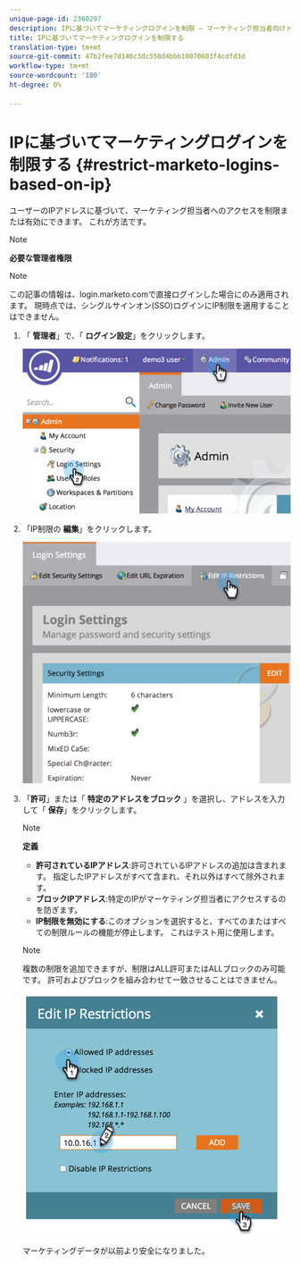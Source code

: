```yaml
---
unique-page-id: 2360297
description: IPに基づいてマーケティングログインを制限 — マーケティング担当者向けドキュメント — 製品ドキュメント
title: IPに基づいてマーケティングログインを制限する
translation-type: tm+mt
source-git-commit: 47b2fee7d146c3dc558d4bbb10070683f4cdfd3d
workflow-type: tm+mt
source-wordcount: '180'
ht-degree: 0%

---
```



# IPに基づいてマーケティングログインを制限する {#restrict-marketo-logins-based-on-ip}

ユーザーのIPアドレスに基づいて、マーケティング担当者へのアクセスを制限または有効にできます。 これが方法です。

>[!NOTE]
>
>**必要な管理者権限**

>[!NOTE]
>
>この記事の情報は、login.marketo.comで直接ログインした場合にのみ適用されます。 現時点では、シングルサインオン(SSO)ログインにIP制限を適用することはできません。

1. 「 **管理者**」で、「 **ログイン設定**」をクリックします。

   ![](assets/image2014-9-16-12-3a57-3a56.png)

1. 「IP制限の **編集**」をクリックします。

   ![](assets/image2014-9-16-12-3a58-3a13.png)

1. 「**許可**」または「 **特定のアドレスをブロック** 」を選択し、アドレスを入力して「 **保存**」をクリックします。

   >[!NOTE]
   >
   >**定義**
   >
   >    
   >    
   >    * **許可されているIPアドレス**:許可されているIPアドレスの追加は含まれます。 指定したIPアドレスがすべて含まれ、それ以外はすべて除外されます。
   >    * **ブロックIPアドレス**:特定のIPがマーケティング担当者にアクセスするのを防ぎます。
   >    * **IP制限を無効にする**:このオプションを選択すると、すべてのまたはすべての制限ルールの機能が停止します。 これはテスト用に使用します。


   >[!NOTE]
   >
   >
   >複数の制限を追加できますが、制限はALL許可またはALLブロックのみ可能です。 許可およびブロックを組み合わせて一致させることはできません。

   ![](assets/image2014-9-16-13-3a9-3a40.png)

   マーケティングデータが以前より安全になりました。

